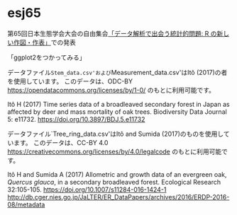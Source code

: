 # esj65
第65回日本生態学会大会の自由集会[「データ解析で出会う統計的問題: R の新しい作図・作表」](http://www.esj.ne.jp/meeting/abst/65/W07.html)での発表

「ggplot2をつかってみる」

データファイル`Stem_data.csv'および`Measurement_data.csv'はItô (2017)の者を使用しています。
このデータは、ODC-BY https://opendatacommons.org/licenses/by/1-0/ のもとに利用可能です。

Itô H (2017) Time series data of a broadleaved secondary forest in Japan as affected by deer and mass mortality of oak trees. Biodiversity Data Journal 5: e11732.
https://doi.org/10.3897/BDJ.5.e11732

データファイル`Tree_ring_data.csv'はItô and Sumida (2017)のものを使用しています。
このデータは、CC-BY 4.0 https://creativecommons.org/licenses/by/4.0/legalcode のもとに利用可能です。

Itô H and Sumida A (2017) Allometric and growth data of an evergreen oak, 
_Quercus glauca_, in a secondary broadleaved forest. Ecological Research 32:105-105.
https://doi.org/10.1007/s11284-016-1424-1
http://db.cger.nies.go.jp/JaLTER/ER_DataPapers/archives/2016/ERDP-2016-08/metadata
